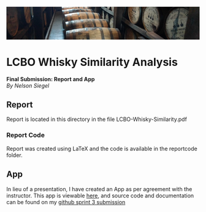 ![Whisky Barrels](https://raw.githubusercontent.com/siegn/CSDA-1050F18S1/master/nsiegel/sprint_1/images/woodford_small.png)
# LCBO Whisky Similarity Analysis
**Final Submission: Report and App**  
*By Nelson Siegel*

## Report
Report is located in this directory in the file LCBO-Whisky-Similarity.pdf

### Report Code
Report was created using LaTeX and the code is available in the reportcode folder.

## App
In lieu of a presentation, I have created an App as per agreement with the instructor. This app is viewable [here](https://lcbo-whisky-similarity.herokuapp.com/), and source code and documentation can be found on my [github sprint 3 submission](https://github.com/siegn/CSDA-1050F18S1/tree/master/nsiegel/sprint_3)
